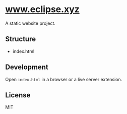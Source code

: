 # www.eclipse.xyz

A static website project.

## Structure
- index.html

## Development
Open `index.html` in a browser or a live server extension.

## License
MIT
